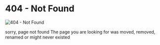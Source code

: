 # 404 - Not Found
<!-- type: static -->

![404 - Not Found](https://i.ibb.co/ThXNJ0D/popeye-darkmode-bludit-v4.png)

sorry, page not found
The page you are looking for was moved, removed, renamed or might never existed